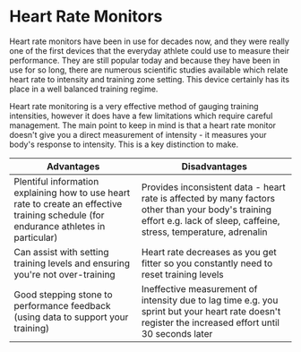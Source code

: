 # Heart Rate Monitors

Heart rate monitors have been in use for decades now, and they were really one of the first devices that the everyday athlete could use to measure their performance. They are still popular today and because they have been in use for so long, there are numerous scientific studies available which relate heart rate to intensity and training zone setting. This device certainly has its place in a well balanced training regime.

Heart rate monitoring is a very effective method of gauging training intensities, however it does have a few limitations which require careful management. The main point to keep in mind is that a heart rate monitor doesn't give you a direct measurement of intensity - it measures your body's response to intensity. This is a key distinction to make.

| Advantages | Disadvantages |
| -- | -- |
| Plentiful information explaining how to use heart rate to create an effective training schedule (for endurance athletes in particular) | Provides inconsistent data - heart rate is affected by many factors other than your body's training effort e.g. lack of sleep, caffeine, stress, temperature, adrenalin |
| Can assist with setting training levels and ensuring you're not over-training | Heart rate decreases as you get fitter so you constantly need to reset training levels |
| Good stepping stone to performance feedback (using data to support your training) | Ineffective measurement of intensity due to lag time e.g. you sprint but your heart rate doesn't register the increased effort until 30 seconds later |
